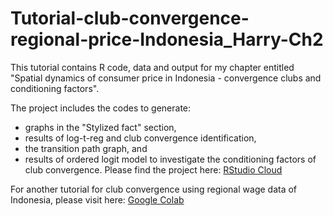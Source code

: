 # Tutorial-club-convergence-regional-price-Indonesia_Harry-Ch2
This tutorial contains R code, data and output for my chapter entitled "Spatial dynamics of consumer price in Indonesia - convergence clubs and conditioning factors".

The project includes the codes to generate:
- graphs in the "Stylized fact" section,
- results of log-t-reg and club convergence identification,
- the transition path graph, and
- results of ordered logit model to investigate the conditioning factors of
club convergence.
Please find the project here: [RStudio Cloud](https://rstudio.cloud/project/2306165)

For another tutorial for club convergence using regional wage data of Indonesia, please visit here: [Google Colab](https://colab.research.google.com/drive/1Y0IMGj0yLDQcIwfp_1XJowGND7yWcuwZ?usp=sharing)
